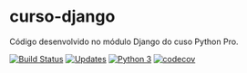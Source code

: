 # curso-django
Código desenvolvido no módulo Django do cuso Python Pro.

[![Build Status](https://www.travis-ci.com/luizfernandoliveira/curso-django.svg?branch=main)](https://www.travis-ci.com/luizfernandoliveira/curso-django)
[![Updates](https://pyup.io/repos/github/luizfernandoliveira/curso-django/shield.svg)](https://pyup.io/repos/github/luizfernandoliveira/curso-django/)
[![Python 3](https://pyup.io/repos/github/luizfernandoliveira/curso-django/python-3-shield.svg)](https://pyup.io/repos/github/luizfernandoliveira/curso-django/)
[![codecov](https://codecov.io/gh/luizfernandoliveira/curso-django/branch/main/graph/badge.svg?token=L4HPBAJS2P)](https://codecov.io/gh/luizfernandoliveira/curso-django)
